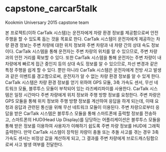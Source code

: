 # capstone_carcar5talk
Kookmin Universary 2015 capstone team

본 프로젝트(이하 CarTalk 시스템)는 운전자에게 차량 환경 정보를 제공함으로써 안전 주행을 할 수 있도록 돕는 것을 목표로 한다. CarTalk 시스템이 운전자에게 제공하는 차량 환경 정보는 주변 차량에 대한 위치 정보와 주변 차량과 내 차량 간의 상대 속도 정보이다. CarTalk 시스템을 통해 운전자는 주변 차량의 위치를 알 수 있으므로, 주변 차량과의 안전 거리를 확보할 수 있다. 또한 CarTalk 시스템을 통해 운전자는 주변 차량이 내 차량에게 빠르게 접근 중인지 등의 상대 속도 정보를 알 수 있으므로, 차선 변경과 같은 특정 주행을 쉽게 할 수 있다. 뿐만 아니라 CarTalk 시스템은 운전자에게 전방 사고 발생과 같은 이벤트를 경고함으로써, 운전자가 알 수 없는 차량 환경 정보를 알 수 있게 한다. 
CarTalk 시스템은 차량 환경 정보를 얻기 위하여 GPS 모듈, 3축 가속도 센서, 무선 네트워크 모듈, 블루투스 모듈이 부착되어 있는 라즈베리파이를 사용한다. CarTalk 시스템은 일정 시간마다 주변 차량에게 위치 정보와 주행 방향 정보를 요청한다. 주변 차량은 GPS 모듈을 통해 위치 정보와 주행 방향 정보를 계산하여 응답을 하게 되는데, 이때 요청과 응답과 관련된 통신을 위해 무선 네트워크 모듈이 이용된다. 주변 차량으로부터 응답을 받은 CarTalk 시스템은 블루투스 모듈을 통해 스마트폰에 출력할 정보를 전송하고, 스마트폰의 HUD(Head Up Display)를 담당하는 어플리케이션은 블루투스 모듈을 통해 받은 정보를 이용하여 사용자가 이해하기 쉽도록 주변 차량 정보를 HUD에 그래픽 출력한다. 만약 CarTalk 시스템이 장착된 차량이 충돌 또는 추돌 사고를 겪는 경우 3축 가속도 센서는 비정상 값을 계산하게 되고, 그 결과를 주변 차량에게 브로드캐스팅함으로써 사고 발생 여부를 전달한다.
